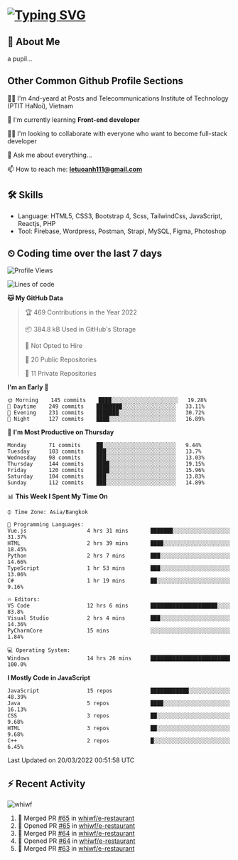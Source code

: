 # [![Typing SVG](https://readme-typing-svg.herokuapp.com?color=%23FFC83D&lines=Hi%2C+I'm+Le%2C+Tu+Oanh+%F0%9F%91%8B)](https://git.io/typing-svg)

## 🚀 About Me
a pupil...

<!-- ![GitHub metrics](https://metrics.lecoq.io/whiwf)   -->

## Other Common Github Profile Sections
👩‍🎓 I'm 4nd-yeard at Posts and Telecommunications Institute of Technology (PTIT HaNoi), Vietnam

🌱 I'm currently learning **Front-end developer**

👯‍♀️ I'm looking to collaborate with everyone who want to become full-stack developer

💬 Ask me about everything...

📫 How to reach me: **letuoanh111@gmail.com**

## 🛠 Skills
- Language: HTML5, CSS3, Bootstrap 4, Scss, TailwindCss, JavaScript, Reactjs, PHP
- Tool: Firebase, Wordpress, Postman, Strapi, MySQL, Figma, Photoshop

## ⏲ Coding time over the last 7 days
<!--START_SECTION:waka-->
![Profile Views](http://img.shields.io/badge/Profile%20Views-7-blue)

![Lines of code](https://img.shields.io/badge/From%20Hello%20World%20I%27ve%20Written-2%20Million%20lines%20of%20code-blue)

**🐱 My GitHub Data** 

> 🏆 469 Contributions in the Year 2022
 > 
> 📦 384.8 kB Used in GitHub's Storage 
 > 
> 🚫 Not Opted to Hire
 > 
> 📜 20 Public Repositories 
 > 
> 🔑 11 Private Repositories  
 > 
**I'm an Early 🐤** 

```text
🌞 Morning    145 commits    ████░░░░░░░░░░░░░░░░░░░░░   19.28% 
🌆 Daytime    249 commits    ████████░░░░░░░░░░░░░░░░░   33.11% 
🌃 Evening    231 commits    ███████░░░░░░░░░░░░░░░░░░   30.72% 
🌙 Night      127 commits    ████░░░░░░░░░░░░░░░░░░░░░   16.89%

```
📅 **I'm Most Productive on Thursday** 

```text
Monday       71 commits     ██░░░░░░░░░░░░░░░░░░░░░░░   9.44% 
Tuesday      103 commits    ███░░░░░░░░░░░░░░░░░░░░░░   13.7% 
Wednesday    98 commits     ███░░░░░░░░░░░░░░░░░░░░░░   13.03% 
Thursday     144 commits    ████░░░░░░░░░░░░░░░░░░░░░   19.15% 
Friday       120 commits    ████░░░░░░░░░░░░░░░░░░░░░   15.96% 
Saturday     104 commits    ███░░░░░░░░░░░░░░░░░░░░░░   13.83% 
Sunday       112 commits    ███░░░░░░░░░░░░░░░░░░░░░░   14.89%

```


📊 **This Week I Spent My Time On** 

```text
⌚︎ Time Zone: Asia/Bangkok

💬 Programming Languages: 
Vue.js                   4 hrs 31 mins       ███████░░░░░░░░░░░░░░░░░░   31.37% 
HTML                     2 hrs 39 mins       ████░░░░░░░░░░░░░░░░░░░░░   18.45% 
Python                   2 hrs 7 mins        ███░░░░░░░░░░░░░░░░░░░░░░   14.66% 
TypeScript               1 hr 53 mins        ███░░░░░░░░░░░░░░░░░░░░░░   13.06% 
C#                       1 hr 19 mins        ██░░░░░░░░░░░░░░░░░░░░░░░   9.16%

🔥 Editors: 
VS Code                  12 hrs 6 mins       █████████████████████░░░░   83.8% 
Visual Studio            2 hrs 4 mins        ███░░░░░░░░░░░░░░░░░░░░░░   14.36% 
PyCharmCore              15 mins             ░░░░░░░░░░░░░░░░░░░░░░░░░   1.84%

💻 Operating System: 
Windows                  14 hrs 26 mins      █████████████████████████   100.0%

```

**I Mostly Code in JavaScript** 

```text
JavaScript               15 repos            ████████████░░░░░░░░░░░░░   48.39% 
Java                     5 repos             ████░░░░░░░░░░░░░░░░░░░░░   16.13% 
CSS                      3 repos             ██░░░░░░░░░░░░░░░░░░░░░░░   9.68% 
HTML                     3 repos             ██░░░░░░░░░░░░░░░░░░░░░░░   9.68% 
C++                      2 repos             █░░░░░░░░░░░░░░░░░░░░░░░░   6.45%

```



 Last Updated on 20/03/2022 00:51:58 UTC
<!--END_SECTION:waka-->

## ⚡ Recent Activity
<!-- [![Top Langs](https://github-readme-stats.vercel.app/api/top-langs/?username=whiwf&layout=compact&theme=radical&hide=css)](https://github.com/anuraghazra/github-readme-stats)
 -->
<p><img align="center" src="https://github-readme-streak-stats.herokuapp.com/?user=whiwf&theme=radical" alt="whiwf" /></p>


<!--START_SECTION:activity-->
1. 🎉 Merged PR [#65](https://github.com/whiwf/e-restaurant/pull/65) in [whiwf/e-restaurant](https://github.com/whiwf/e-restaurant)
2. 💪 Opened PR [#65](https://github.com/whiwf/e-restaurant/pull/65) in [whiwf/e-restaurant](https://github.com/whiwf/e-restaurant)
3. 🎉 Merged PR [#64](https://github.com/whiwf/e-restaurant/pull/64) in [whiwf/e-restaurant](https://github.com/whiwf/e-restaurant)
4. 💪 Opened PR [#64](https://github.com/whiwf/e-restaurant/pull/64) in [whiwf/e-restaurant](https://github.com/whiwf/e-restaurant)
5. 🎉 Merged PR [#63](https://github.com/whiwf/e-restaurant/pull/63) in [whiwf/e-restaurant](https://github.com/whiwf/e-restaurant)
<!--END_SECTION:activity-->
